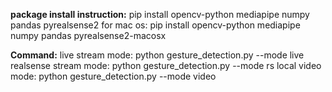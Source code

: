 
**package install instruction:**
pip install opencv-python mediapipe numpy pandas pyrealsense2
for mac os: pip install opencv-python mediapipe numpy pandas pyrealsense2-macosx


**Command:**
live stream mode: python gesture_detection.py --mode live
realsense stream mode: python gesture_detection.py --mode rs
local video mode: python gesture_detection.py --mode video
